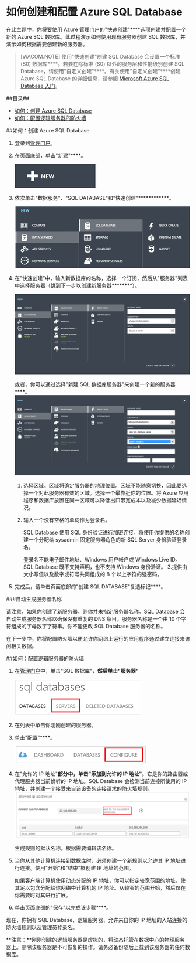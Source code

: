 <properties linkid="manage-services-how-to-configure-a-sqldb" urlDisplayName="How to configure" pageTitle="如何配置 SQL Database - Azure" metaKeywords="Azure creating SQL Server, Azure configuring SQL Server" description="了解如何在 Azure 中使用 SQL Server 创建和配置逻辑服务器。" metaCanonical="" services="sql-database" documentationCenter="" title="How to Create and Configure SQL Database" authors="" solutions="" manager="" editor="" />
<tags ms.service="sql-database"
    ms.date="11/19/2014"
    wacn.date="04/11/2015"
    />



<h1><a id="configLogical"></a>如何创建和配置 Azure SQL Database</h1>

在此主题中，你将要使用 Azure 管理门户的"快速创建"****选项创建并配置一个新的 Azure SQL 数据库。此过程演示如何使用现有服务器创建 SQL 数据库，并演示如何根据需要创建新的服务器。

> [WACOM.NOTE] 使用"快速创建"创建 SQL Database 会设置一个标准 (S0) 数据库****。若要在除标准 (S0) 以外的服务层和性能级别创建 SQL Database，请使用"自定义创建"****。有关使用"自定义创建"****创建 Azure SQL Database 的详细信息，请参阅 [Microsoft Azure SQL Database 入门](/zh-cn/documentation/articles/sql-database-get-started/)。

##目录##
* [如何：创建 Azure SQL Database](#createDatabase)
* [如何：配置逻辑服务器的防火墙](#configFWLogical)


<a id="createDatabase"></a>

##如何：创建 Azure SQL Database

1. 登录到[管理门户](http://manage.windowsazure.cn)。

2. 在页面底部，单击"新建"****。

	![Click SQL Databases][1]

3. 依次单击"数据服务"、"SQL DATABASE"和"快速创建"************。

	![Click New, Data Services, and Quick Create][2]
	 
5. 在"快速创建"中，输入新数据库的名称，选择一个订阅，然后从"服务器"列表中选择服务器（跳到下一步以创建新服务器********）。

	![Create a new SQL Database in an existing server][7]

	或者，你可以通过选择"新建 SQL 数据库服务器"来创建一个新的服务器****。
    ![Create a new SQL Database and a new server][8]

	1. 选择区域。区域将确定服务器的地理位置。区域不能随意切换，因此要选择一个对此服务器有效的区域。选择一个最靠近你的位置。将 Azure 应用程序和数据库放置在同一区域可以降低出口带宽成本以及减少数据延迟情况。
	2. 输入一个没有空格的单词作为登录名。 

		SQL Database 使用 SQL 身份验证进行加密连接。将使用你提供的名称创建一个分配给 sysadmin 固定服务器角色的新 SQL Server 身份验证登录名。 

		登录名不能电子邮件地址、Windows 用户帐户或 Windows Live ID。SQL Database 既不支持声明，也不支持 Windows 身份验证。 
	3.提供由大小写值以及数字或符号共同组成的 8 个以上字符的强密码。

	


9. 完成后，请单击页面底部的"创建 SQL DATABASE"复选标记****。

###自动生成服务器名称

请注意，如果你创建了新服务器，则你并未指定服务器名称。SQL Database 会自动生成服务器名称以确保没有重复的 DNS 条目。服务器名称是一个由 10 个字符组成的字母数字字符串。你不能更改 SQL Database 服务器的名称。

在下一步中，你将配置防火墙以便允许你网络上运行的应用程序通过建立连接来访问相关数据。

<a id="configFWLogical"></a>

##如何：配置逻辑服务器的防火墙

1. 在[管理门户](http://manage.windowsazure.cn)中，单击"SQL 数据库"****，然后单击"服务器"****

	![Click Servers][4]
2. 在列表中单击你刚刚创建的服务器。

2. 单击"配置"****。

	![Click Configure][5]

3. 在"允许的 IP 地址"****部分中，单击"添加到允许的 IP 地址"****。它是你的路由器或代理服务器当前侦听的 IP 地址。SQL Database 会检测当前连接所使用的 IP 地址，并创建一个接受来自该设备的连接请求的防火墙规则。 
	![Click Add to the allowed IP addresses][6]

	生成规则的默认名称。根据需要编辑该名称。 
	

4. 当你从其他计算机连接到数据库时，必须创建一个新规则以允许其 IP 地址进行连接。使用"开始"和"结束"框创建 IP 地址的范围。

	如果客户端计算机使用动态分配的 IP 地址，你可以指定较宽范围的地址，使其足以包含分配给你网络中计算机的 IP 地址。从较窄的范围开始，然后仅在你需要时对其进行扩展。

7. 单击页面底部的"保存"以完成该步骤****。 

现在，你拥有 SQL Database、逻辑服务器、允许来自你的 IP 地址的入站连接的防火墙规则以及管理员登录名。 

**注意：**刚刚创建的逻辑服务器是虚拟的，将动态托管在数据中心的物理服务器上。删除该服务器是不可恢复的操作。请务必备份随后上载到该服务器的任何数据库。


<!--Image references-->
[1]: ./media/sql-database-create-configure/click-new.png
[2]: ./media/sql-database-create-configure/new-data-services-sql-storage-quick-create.png
[3]: ./media/sql-database-create-configure/server-settings.png
[4]: ./media/sql-database-create-configure/click-servers.png
[5]: ./media/sql-database-create-configure/click-configure.png
[6]: ./media/sql-database-create-configure/allowed-ip-addresses.png
[7]: ./media/sql-database-create-configure/quick-create-existing-server.png
[8]: ./media/sql-database-create-configure/quick-create-new-server.png



